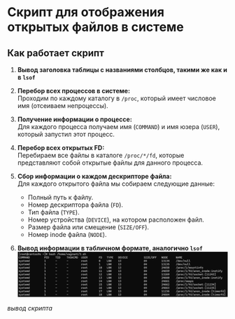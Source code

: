 # Скрипт для отображения открытых файлов в системе

## Как работает скрипт

1. **Вывод заголовка таблицы с названиями столбцов, такими же как и в `lsof`**  

2. **Перебор всех процессов в системе:**  
   Проходим по каждому каталогу в `/proc`, который имеет числовое имя (отсеиваем непроцессы).

3. **Получение информации о процессе:**  
   Для каждого процесса получаем имя (`COMMAND`) и имя юзера (`USER`), который запустил этот процесс.

4. **Перебор всех открытых FD:**  
   Перебираем все файлы в каталоге `/proc/*/fd`, которые представляют собой открытые файлы для данного процесса.

5. **Сбор информации о каждом дескрипторе файла:**  
   Для каждого открытого файла мы собираем следующие данные:
   - Полный путь к файлу.
   - Номер дескриптора файла (`FD`).
   - Тип файла (`TYPE`).
   - Номер устройства (`DEVICE`), на котором расположен файл.
   - Размер файла или смещение (`SIZE/OFF`).
   - Номер inode файла (`NODE`).

6. **Вывод информации в табличном формате, аналогично `lsof`**  
![вывод скрипта](1.png)

_вывод скрипта_
